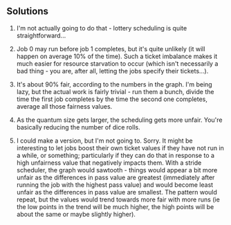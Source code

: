## Solutions

1. I'm not actually going to do that - lottery scheduling is quite straightforward...

2. Job 0 may run before job 1 completes, but it's quite unlikely (it will happen on average 10% of the time). Such a ticket imbalance makes it much easier for resource starvation to occur (which isn't necessarily a bad thing - you are, after all, letting the jobs specify their tickets...).

3. It's about 90% fair, according to the numbers in the graph. I'm being lazy, but the actual work is fairly trivial - run them a bunch, divide the time the first job completes by the time the second one completes, average all those fairness values.

4. As the quantum size gets larger, the scheduling gets more unfair. You're basically reducing the number of dice rolls.

5. I could make a version, but I'm not going to. Sorry. It might be interesting to let jobs boost their own ticket values if they have not run in a while, or something; particularly if they can do that in response to a high unfairness value that negatively impacts them. With a stride scheduler, the graph would sawtooth - things would appear a bit more unfair as the differences in pass value are greatest (immediately after running the job with the highest pass value) and would become least unfair as the differences in pass value are smallest. The pattern would repeat, but the values would trend towards more fair with more runs (ie the low points in the trend will be much higher, the high points will be about the same or maybe slightly higher).